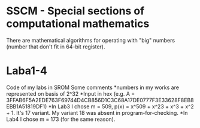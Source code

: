 # SSCM - Special sections of computational mathematics
There are mathematical algorithms for operating with "big" numbers (number that don't fit in 64-bit register).

# Laba1-4
Code of my labs in SROM
Some comments
*numbers in my works are represented on basis of 2^32
*Input in hex (e.g. A = 3FFAB6F5A2EDE763F69744D4CB856D1C3C68A17DE0777F3E33628F8EB8EBB1A51819DF1)
*In Lab3 I chose m = 509, p(x) = x^509 + x^23 + x^3 + x^2 + 1. It's 17 variant. My variant 18 was absent in program-for-checking.
*In Lab4 I chose m = 173 (for the same reason).
